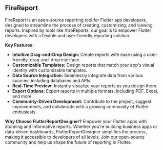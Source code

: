 ## FireReport

FireReport is an open-source reporting tool for Flutter app developers, designed to streamline the process of creating, customizing, and viewing reports. Inspired by tools like XtraReports, our goal is to empower Flutter developers with a flexible and user-friendly reporting solution.

**Key Features:**
- **Intuitive Drag-and-Drop Design:** Create reports with ease using a user-friendly, drag-and-drop interface.
- **Customizable Templates:** Design reports that match your app's visual identity with customizable templates.
- **Data Source Integration:** Seamlessly integrate data from various sources, including databases and APIs.
- **Real-Time Preview:** Instantly visualize your reports as you design them.
- **Export Options:** Export reports in multiple formats, including PDF, Excel, and more.
- **Community-Driven Development:** Contribute to the project, suggest improvements, and collaborate with a growing community of Flutter enthusiasts.

**Why Choose FlutterReportDesigner?**
Empower your Flutter apps with stunning and informative reports. Whether you're building business apps or data-driven dashboards, FlutterReportDesigner simplifies the process, making it accessible to developers of all levels. Join our open-source community and help us shape the future of reporting in Flutter.
